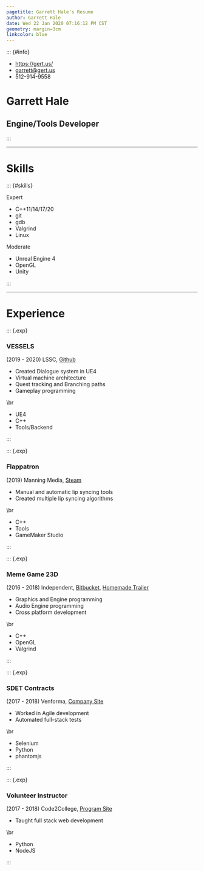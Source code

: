 ```yaml
---
pagetitle: Garrett Hale's Resume
author: Garrett Hale
date: Wed 22 Jan 2020 07:16:12 PM CST
geometry: margin=3cm
linkcolor: blue
---
```


::: {#info}

- <https://gert.us/>
- <garrett@gert.us>
- 512-914-9558

# Garrett Hale

## Engine/Tools Developer

:::

---

# Skills

::: {#skills}

Expert

- C++11/14/17/20
- git
- gdb
- Valgrind
- Linux


Moderate

- Unreal Engine 4
- OpenGL
- Unity

:::

---

# Experience

::: {.exp}

### VESSELS

(2019 - 2020) LSSC, [Github](https://github.com/Gertkeno/airlock)
<!--- [steam or itch page here](https://example.com)-->

- Created Dialogue system in UE4
- Virtual machine architecture
- Quest tracking and Branching paths
- Gameplay programming

\br

- UE4
- C++
- Tools/Backend

:::

::: {.exp}

### Flappatron

\(2019\) Manning Media, [Steam](https://store.steampowered.com/app/1009750/Flappatron/)

- Manual and automatic lip syncing tools
- Created multiple lip syncing algorithms

\br

- C++
- Tools
- GameMaker Studio


:::

::: {.exp}

### Meme Game 23D

(2016 - 2018)
Independent,
[Bitbucket](https://bitbucket.org/Gertkeno/meme-game-23d),
[Homemade Trailer](https://youtu.be/p9rINCeBq4s)

- Graphics and Engine programming
- Audio Engine programming
- Cross platform development

\br

- C++
- OpenGL
- Valgrind

:::

::: {.exp}

### SDET Contracts

(2017 - 2018)
Venforma,
[Company Site](http://www.venforma.com/)

- Worked in Agile development
- Automated full-stack tests

\br

- Selenium
- Python
- phantomjs

:::

::: {.exp}

### Volunteer Instructor

(2017 - 2018)
Code2College,
[Program Site](https://code2college.org/)

- Taught full stack web development

\br

- Python
- NodeJS

:::

<!-- maybe include networking experience -->

<!-- vim: set spell: -->
<!-- vim: set cc=80: -->
